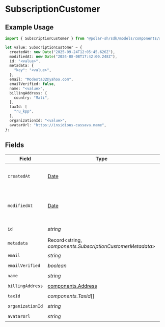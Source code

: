 # SubscriptionCustomer

## Example Usage

```typescript
import { SubscriptionCustomer } from "@polar-sh/sdk/models/components/subscriptioncustomer.js";

let value: SubscriptionCustomer = {
  createdAt: new Date("2025-09-24T12:05:45.626Z"),
  modifiedAt: new Date("2024-08-08T17:42:00.248Z"),
  id: "<value>",
  metadata: {
    "key": "<value>",
  },
  email: "Modesta32@yahoo.com",
  emailVerified: false,
  name: "<value>",
  billingAddress: {
    country: "Mali",
  },
  taxId: [
    "ru_kpp",
  ],
  organizationId: "<value>",
  avatarUrl: "https://insidious-cassava.name",
};
```

## Fields

| Field                                                                                         | Type                                                                                          | Required                                                                                      | Description                                                                                   |
| --------------------------------------------------------------------------------------------- | --------------------------------------------------------------------------------------------- | --------------------------------------------------------------------------------------------- | --------------------------------------------------------------------------------------------- |
| `createdAt`                                                                                   | [Date](https://developer.mozilla.org/en-US/docs/Web/JavaScript/Reference/Global_Objects/Date) | :heavy_check_mark:                                                                            | Creation timestamp of the object.                                                             |
| `modifiedAt`                                                                                  | [Date](https://developer.mozilla.org/en-US/docs/Web/JavaScript/Reference/Global_Objects/Date) | :heavy_check_mark:                                                                            | Last modification timestamp of the object.                                                    |
| `id`                                                                                          | *string*                                                                                      | :heavy_check_mark:                                                                            | The ID of the object.                                                                         |
| `metadata`                                                                                    | Record<string, *components.SubscriptionCustomerMetadata*>                                     | :heavy_check_mark:                                                                            | N/A                                                                                           |
| `email`                                                                                       | *string*                                                                                      | :heavy_check_mark:                                                                            | N/A                                                                                           |
| `emailVerified`                                                                               | *boolean*                                                                                     | :heavy_check_mark:                                                                            | N/A                                                                                           |
| `name`                                                                                        | *string*                                                                                      | :heavy_check_mark:                                                                            | N/A                                                                                           |
| `billingAddress`                                                                              | [components.Address](../../models/components/address.md)                                      | :heavy_check_mark:                                                                            | N/A                                                                                           |
| `taxId`                                                                                       | *components.TaxId*[]                                                                          | :heavy_check_mark:                                                                            | N/A                                                                                           |
| `organizationId`                                                                              | *string*                                                                                      | :heavy_check_mark:                                                                            | N/A                                                                                           |
| `avatarUrl`                                                                                   | *string*                                                                                      | :heavy_check_mark:                                                                            | N/A                                                                                           |